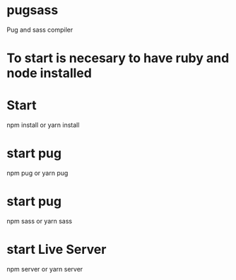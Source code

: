 # pugsass
Pug and sass compiler

# To start is necesary to have ruby and node installed

# Start
npm install or yarn install

# start pug
npm pug or yarn pug

# start pug
npm sass or yarn sass

# start Live Server
npm server or yarn server